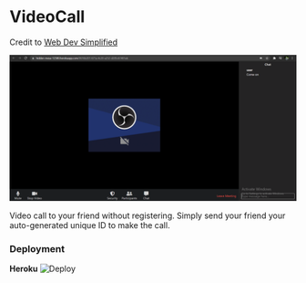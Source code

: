 # VideoCall

Credit to [Web Dev Simplified](https://www.youtube.com/watch?v=DvlyzDZDEq4)

![Image 1](https://github.com/nitishnk17/VideoCall/blob/main/Screenshot%20(455).png?raw=true)

Video call to your friend without registering. 
Simply send your friend your auto-generated unique ID to make the call.  

### Deployment

**Heroku**
![Deploy](https://hidden-mesa-12580.herokuapp.com/0616b201-671a-4c20-a252-d205c67481ab)

